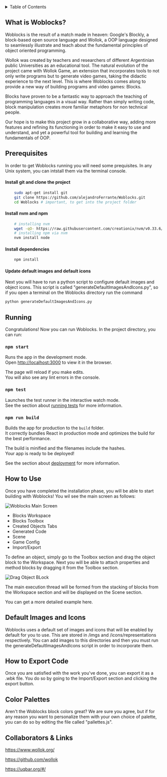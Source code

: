 <details>
  <summary>Table of Contents</summary>
  <ol>
    <li>
	What is Woblocks
    </li>
    <li>
	Prerequisites
    </li>
    <li>
	Running
    </li>
    <li>
	How to Use
    </li>
    <li>
    Default Images and Icons
    </li>
    <li>
	How to Export your Code
    </li>
    <li>
    Color Palettes
    </li>
    <li>
	Collaborators & Links
    </li>
  </ol>
</details>

## What is Woblocks?

Woblocks is the result of a match made in heaven: Google's Blockly, a block-based open source language and Wollok, a OOP language designed to seamlessly illustrate and teach about the fundamental principles of object oriented programming.

Wollok was created by teachers and researchers of different Argentinian public Universities as an educational tool. The natural evolution of the project came with Wollok Game, an extension that incorporates tools to not only write programs but to generate video games, taking the didactic experience to the next level.
This is where Woblocks comes along to provide a new way of building programs and video games: Blocks.

Blocks have proven to be a fantastic way to approach the teaching of programming languages in a visual way. Rather than simply writing code, block manipulation creates more familiar metaphors for non technical people.

Our hope is to make this project grow in a collaborative way, adding more features and refining its functioning in order to make it easy to use and understand, and yet a powerful tool for building and learning the fundamentals of OOP. 

## Prerequisites

In order to get Woblocks running you will need some prequisites. In any Unix system, you can intstall them via the terminal console.
 
#### Install git and clone the project
```bash
	sudo apt-get install git
	git clone https://github.com/alejandroFerrante/Woblocks.git
	cd Woblocks # important, to get into the project folder
```

#### Install nvm and npm
```bash
    # installing nvm
    wget -qO- https://raw.githubusercontent.com/creationix/nvm/v0.33.6/install.sh | bash 
    # installing npm via nvm
    nvm install node
```

#### Install dependencies
```bash
    npm install
```

#### Update default images and default icons

Next you will have to run a python script to configure default images and object icons. This script is called "generateDefaultImagesAndIcons.py", so if you open a terminal on the Woblocks directory run the command

```bash
python generateDefaultImagesAndIcons.py
```

## Running

Congratulations! Now you can run Woblocks. In the project directory, you can run:

### `npm start`

Runs the app in the development mode.\
Open [http://localhost:3000](http://localhost:3000) to view it in the browser.

The page will reload if you make edits.\
You will also see any lint errors in the console.

### `npm test`

Launches the test runner in the interactive watch mode.\
See the section about [running tests](https://facebook.github.io/create-react-app/docs/running-tests) for more information.

### `npm run build`

Builds the app for production to the `build` folder.\
It correctly bundles React in production mode and optimizes the build for the best performance.

The build is minified and the filenames include the hashes.\
Your app is ready to be deployed!

See the section about [deployment](https://facebook.github.io/create-react-app/docs/deployment) for more information.


## How to Use

Once you have completed the installation phase, you will be able to start building with Woblocks!
You wil see the main screen as follows:

![Woblocks Main Screen](https://github.com/alejandroFerrante/Woblocks/blob/main/readme_SplashScreenReference.png)

- Blocks Workspace
- Blocks Toolbox
- Created Objects Tabs
- Generated Code
- Scene
- Game Config
- Import/Export

To define an object, simply go to the Toolbox section and drag the object block to the Workspace.
Next you will be able to attach properties and method blocks by dragging it from the Toolbox section.

![Drag Object BLock](https://github.com/alejandroFerrante/Woblocks/blob/main/readme_DragObjectBlock.png)

The main execution thread will be formed from the stacking of blocks from the Workspace section and will be displayed on the Scene section.

You can get a more detailed example here.

## Default Images and Icons

Woblocks uses a default set of images and icons that will be enabled by default for you to use. This are stored in /imgs and /icons/representations respectively.
You can add images to this directories and then you must run the generateDefaultImagesAndIcons script in order to incorporate them.

  
## How to Export Code

Once you are satisfied with the work you've done, you can export it as a .wbk file. You do so by going to the Import/Export section and clicking the export button.

## Color Palettes

Aren't the Woblocks block colors great? We are sure you agree, but if for any reason you want to personalize them with your own choice of palette, you can do so by editing the file called "pallettes.js".
  
## Collaborators & Links

https://www.wollok.org/

https://github.com/wollok

https://uqbar.org/#/